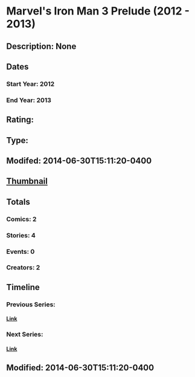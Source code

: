 # Marvel's Iron Man 3 Prelude (2012 - 2013)
## Description: None
## Dates
### Start Year: 2012
### End Year: 2013
## Rating: 
## Type: 
## Modifed: 2014-06-30T15:11:20-0400
## [Thumbnail](http://i.annihil.us/u/prod/marvel/i/mg/3/b0/53862def32428.jpg)
## Totals
### Comics: 2
### Stories: 4
### Events: 0
### Creators: 2
## Timeline
### Previous Series: 
#### [Link]()
### Next Series: 
#### [Link]()
## Modified: 2014-06-30T15:11:20-0400